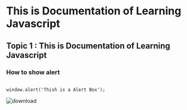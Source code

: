 # This is Documentation of Learning Javascript
## Topic 1 : This is Documentation of Learning Javascript
### How to show alert

```

window.alert('Thish is a Alert Box');

```

![download](https://user-images.githubusercontent.com/95132337/143727926-25b242f0-555e-47ec-9df7-0a475a5a3485.png)
